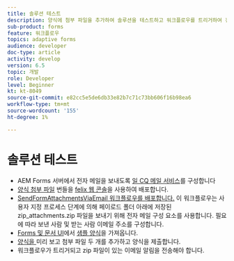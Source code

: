 ```yaml
---
title: 솔루션 테스트
description: 양식에 첨부 파일을 추가하여 솔루션을 테스트하고 워크플로우를 트리거하여 전자 메일을 보냅니다.
sub-product: forms
feature: 워크플로우
topics: adaptive forms
audience: developer
doc-type: article
activity: develop
version: 6.5
topic: 개발
role: Developer
level: Beginner
kt: kt-8049
source-git-commit: e82cc5e5de6db33e82b7c71c73bb606f16b98ea6
workflow-type: tm+mt
source-wordcount: '155'
ht-degree: 1%

---
```



# 솔루션 테스트


* AEM Forms 서버에서 전자 메일을 보내도록 [일 CQ 메일 서비스](https://experienceleague.adobe.com/docs/experience-manager-65/administering/operations/notification.html?lang=en#configuring-the-mail-service)를 구성합니다
* [양식 첨부 파일](assets/formattachments.formattachments.core-1.0-SNAPSHOT.jar) 번들을 [felix 웹 콘솔](http://localhost:4502/system/console/bundles)을 사용하여 배포합니다.
* [SendFormAttachmentsViaEmail 워크플로우를 배포합니다.](assets/zipped-form-attachments-model.zip) 이 워크플로우는 사용자 지정 프로세스 단계에 의해 페이로드 폴더 아래에 저장된 zip_attachments.zip 파일을 보내기 위해 전자 메일 구성 요소를 사용합니다. 필요에 따라 보낸 사람 및 받는 사람 이메일 주소를 구성합니다.
* [Forms 및 문서 UI](http://localhost:4502/aem/forms.html/content/dam/formsanddocuments)에서 [샘플 양식](assets/zip-form-attachments-form.zip)을 가져옵니다.
* [양식을 ](http://localhost:4502/content/dam/formsanddocuments/zippformattachments/jcr:content?wcmmode=disabled) 미리 보고 첨부 파일 두 개를 추가하고 양식을 제출합니다.
* 워크플로우가 트리거되고 zip 파일이 있는 이메일 알림을 전송해야 합니다.

